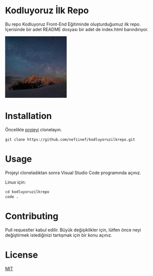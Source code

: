 # Kodluyoruz İlk Repo
Bu repo Kodluyoruz Front-End Eğitiminde oluşturduğumuz ilk repo. İçerisinde bir adet README dosyası bir adet de index.html barındırıyor.

![img](/img/869-200x200.jpg)

# Installation

Öncelikle [projeyi](https://github.com/nefiinef/kodluyoruzilkrepo.git) clonelayın.

``git clone https://github.com/nefiinef/kodluyoruzilkrepo.git``

# Usage 
Projeyi cloneladıktan sonra Visual Studio Code programında açınız.

Linux için:

```
cd kodluyoruzilkrepo
code .
```

# Contributing
Pull requestler kabul edilir. Büyük değişiklikler için, lütfen önce neyi değiştirmek istediğinizi tartışmak için bir konu açınız.

# License
[MIT](https://choosealicense.com/licenses/mit/)
